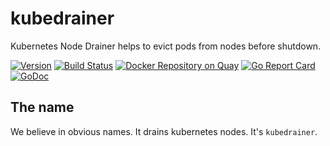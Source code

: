 # kubedrainer
Kubernetes Node Drainer helps to evict pods from nodes before shutdown.

[![Version](https://img.shields.io/badge/version-v0.0.5-brightgreen.svg)](https://github.com/VirtusLab/kubedrainer/releases/tag/v0.0.5)
[![Build Status](https://travis-ci.org/VirtusLab/kubedrainer.svg?branch=master)](https://travis-ci.org/VirtusLab/kubedrainer)
[![Docker Repository on Quay](https://quay.io/repository/VirtusLab/kubedrainer/status "Docker Repository on Quay")](https://quay.io/repository/VirtusLab/kubedrainer)
[![Go Report Card](https://goreportcard.com/badge/github.com/VirtusLab/kubedrainer)](https://goreportcard.com/report/github.com/VirtusLab/kubedrainer)
[![GoDoc](https://godoc.org/github.com/VirtusLab/kubedrainer?status.svg "GoDoc Documentation")](https://godoc.org/github.com/VirtusLab/kubedrainer)

## The name

We believe in obvious names. It drains kubernetes nodes. It's `kubedrainer`.